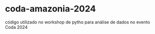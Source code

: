 # coda-amazonia-2024
código utilizado no workshop de pytho para análise de dados no evento Coda 2024
